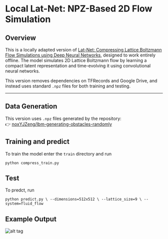 # Local Lat-Net: NPZ-Based 2D Flow Simulation

## Overview

This is a locally adapted version of [Lat-Net: Compressing Lattice Boltzmann Flow Simulations using Deep Neural Networks](https://arxiv.org/abs/1705.09036), designed to work entirely offline. The model simulates 2D Lattice Boltzmann flow by learning a compact latent representation and time-evolving it using convolutional neural networks.

This version removes dependencies on TFRecords and Google Drive, and instead uses standard `.npz` files for both training and testing.

---

## Data Generation

This version uses `.npz` files generated by the repository:  
👉 [noxYJZeng/lbm-generating-obstacles-randomly](https://github.com/noxYJZeng/lbm-generating-obstacles-randomly)

## Training and predict
To train the model enter the `train` directory and run

`
python compress_train.py
`
## Test

To predct, run

`
python predict.py \
  --dimensions=512x512 \
  --lattice_size=9 \
  --system=fluid_flow
`

## Example Output

![alt tag](https://github.com/noxYJZeng/Lat-Net/256x256_flow_imag.png)
